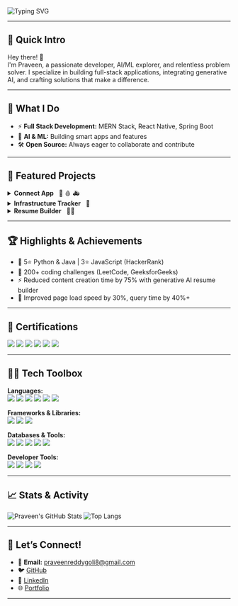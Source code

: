 <!-- Banner Section -->
<img src="https://readme-typing-svg.demolab.com?font=Fira+Code&size=28&pause=1000&color=1B8CFF&width=600&lines=Hi+I'm+Praveen+Reddy+Goli;Full+Stack+Intern+%7C+AI+%26+ML+Student;MERN+Stack+%7C+Generative+AI+%7C+Open+Source+Fan" alt="Typing SVG" />

---

## 🌟 Quick Intro

Hey there! 👋  
I'm Praveen, a passionate developer, AI/ML explorer, and relentless problem solver. I specialize in building full-stack applications, integrating generative AI, and crafting solutions that make a difference.

---

## 💼 What I Do

- ⚡ **Full Stack Development:** MERN Stack, React Native, Spring Boot
- 🧠 **AI & ML:** Building smart apps and features
- 🛠️ **Open Source:** Always eager to collaborate and contribute

---

## 🚀 Featured Projects

<details>
  <summary><b>Connect App</b> &nbsp; 🚨 🩸 🚑</summary>
  <ul>
    <li>Women’s safety module (SOS alerts, fake call, location sharing, geofencing)</li>
    <li>Live blood donor matching, ambulance GPS tracking</li>
    <li><i>Tech:</i> React Native, Spring Boot, PostgreSQL, ExpressJS, MongoDB</li>
  </ul>
</details>

<details>
  <summary><b>Infrastructure Tracker</b> &nbsp; 🏢</summary>
  <ul>
    <li>Manage 500+ assets, dashboard with real-time metrics</li>
    <li>Backend for stock, failure detection, role-based access</li>
    <li><i>Tech:</i> React, Express.js, MongoDB</li>
  </ul>
</details>

<details>
  <summary><b>Resume Builder</b> &nbsp; 📄✨</summary>
  <ul>
    <li>Generative builder, style customization, PDF/Word export</li>
    <li>Integrated Gemini API for content generation</li>
    <li><i>Tech:</i> HTML, CSS, JS, Express.js, Gemini API</li>
  </ul>
</details>

---

## 🏆 Highlights & Achievements

- 🥇 5⭐ Python & Java | 3⭐ JavaScript (HackerRank)
- 🧩 200+ coding challenges (LeetCode, GeeksforGeeks)
- ⚡ Reduced content creation time by 75% with generative AI resume builder
- 🚀 Improved page load speed by 30%, query time by 40%+

---

## 📜 Certifications

<p>
  <img src="https://img.shields.io/badge/Java-blue?logo=java&logoColor=white" />
  <img src="https://img.shields.io/badge/JavaScript-yellow?logo=javascript&logoColor=white" />
  <img src="https://img.shields.io/badge/Python-blue?logo=python&logoColor=white" />
  <img src="https://img.shields.io/badge/Azure%20AI-0078D4?logo=microsoft-azure&logoColor=white" />
  <img src="https://img.shields.io/badge/ServiceNow%20Admin-00C7B7?logo=servicenow&logoColor=white" />
  <img src="https://img.shields.io/badge/ServiceNow%20Dev-00C7B7?logo=servicenow&logoColor=white" />
</p>

---

## 🧑‍💻 Tech Toolbox

**Languages:**  
<img src="https://img.shields.io/badge/Java-blue?logo=java&logoColor=white" /> <img src="https://img.shields.io/badge/Python-blue?logo=python&logoColor=white" /> <img src="https://img.shields.io/badge/C-blue?logo=c&logoColor=white" /> <img src="https://img.shields.io/badge/HTML5-orange?logo=html5&logoColor=white" /> <img src="https://img.shields.io/badge/CSS3-blue?logo=css3&logoColor=white" /> <img src="https://img.shields.io/badge/JavaScript-yellow?logo=javascript&logoColor=white" />

**Frameworks & Libraries:**  
<img src="https://img.shields.io/badge/React-20232A?logo=react&logoColor=61DAFB" /> <img src="https://img.shields.io/badge/Bootstrap-563D7C?logo=bootstrap&logoColor=white" /> <img src="https://img.shields.io/badge/Express.js-404D59?logo=express&logoColor=white" />

**Databases & Tools:**  
<img src="https://img.shields.io/badge/MongoDB-47A248?logo=mongodb&logoColor=white" /> <img src="https://img.shields.io/badge/PostgreSQL-336791?logo=postgresql&logoColor=white" /> <img src="https://img.shields.io/badge/SQL-4479A1?logo=postgresql&logoColor=white" /> <img src="https://img.shields.io/badge/Git-F05032?logo=git&logoColor=white" /> <img src="https://img.shields.io/badge/GitHub-181717?logo=github&logoColor=white" />

**Developer Tools:**  
<img src="https://img.shields.io/badge/VS%20Code-007ACC?logo=visual-studio-code&logoColor=white" /> <img src="https://img.shields.io/badge/IntelliJ%20IDEA-000000?logo=intellij-idea&logoColor=white" /> <img src="https://img.shields.io/badge/Jupyter-FAFAFA?logo=jupyter&logoColor=orange" /> <img src="https://img.shields.io/badge/Spyder-FF6600?logo=spyder&logoColor=white" />

---

## 📈 Stats & Activity

![Praveen's GitHub Stats](https://github-readme-stats.vercel.app/api?username=Praveen8104&show_icons=true&theme=radical)
![Top Langs](https://github-readme-stats.vercel.app/api/top-langs/?username=Praveen8104&layout=compact&theme=radical)

---

## 🤝 Let’s Connect!

- 📧 **Email:** praveenreddygoli8@gmail.com
- 🐦 [GitHub](https://github.com/Praveen8104)
- 💼 [LinkedIn](https://www.linkedin.com/in/praveen-reddy-a9b786286/)
- 🌐 [Portfolio]((https://praveen8104.github.io/my-portfolio/))

---

<!--
If you like what you see, star ⭐️ some repos or connect with me!
-->
